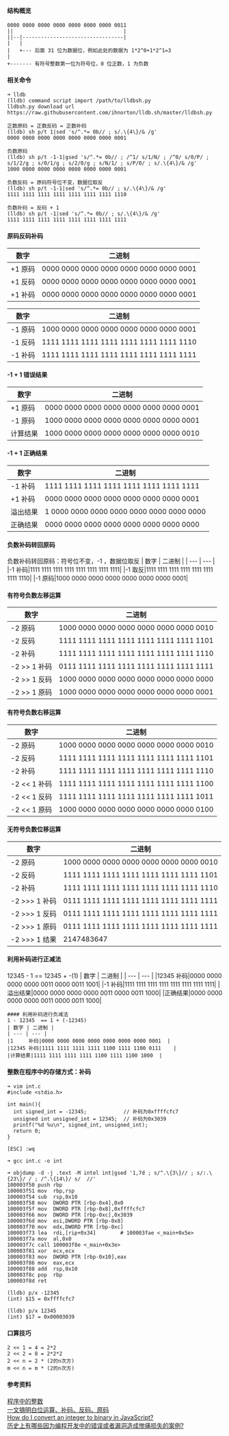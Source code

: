 #### 结构概览
```
0000 0000 0000 0000 0000 0000 0000 0011
||                                    |
||--|---------------------------------|
|   |                 
|   +--- 后面 31 位为数据位，例如此处的数据为 1*2^0+1*2^1=3
|
+------- 有符号整数第一位为符号位，0 位正数，1 为负数
```
#### 相关命令
```
➜ lldb
(lldb) command script import /path/to/lldbsh.py
lldbsh.py download url
https://raw.githubusercontent.com/ihnorton/lldb.sh/master/lldbsh.py

正数原码 = 正数反码 = 正数补码
(lldb) sh p/t 1|sed 's/^.*= 0b// ; s/.\{4\}/& /g'
0000 0000 0000 0000 0000 0000 0000 0001

负数原码
(lldb) sh p/t -1-1|gsed 's/^.*= 0b// ; /^1/ s/1/N/ ; /^0/ s/0/P/ ; s/1/2/g ; s/0/1/g ; s/2/0/g ; s/N/1/ ; s/P/0/ ; s/.\{4\}/& /g'
1000 0000 0000 0000 0000 0000 0000 0001

负数反码 = 原码符号位不变，数据位取反
(lldb) sh p/t -1-1|sed 's/^.*= 0b// ; s/.\{4\}/& /g'
1111 1111 1111 1111 1111 1111 1111 1110

负数补码 = 反码 + 1
(lldb) sh p/t -1|sed 's/^.*= 0b// ; s/.\{4\}/& /g'
1111 1111 1111 1111 1111 1111 1111 1111
```

#### 原码反码补码  
| 数字 | 二进制 |
| --- | --- |
|+1 原码|0000 0000 0000 0000 0000 0000 0000 0001|
|+1 反码|0000 0000 0000 0000 0000 0000 0000 0001|
|+1 补码|0000 0000 0000 0000 0000 0000 0000 0001|

| 数字 | 二进制 |
| --- | --- |
|-1 原码|1000 0000 0000 0000 0000 0000 0000 0001|
|-1 反码|1111 1111 1111 1111 1111 1111 1111 1110|
|-1 补码|1111 1111 1111 1111 1111 1111 1111 1111|

#### -1 + 1 错误结果  
| 数字 | 二进制 |
| --- | --- |
|+1 原码|0000 0000 0000 0000 0000 0000 0000 0001|
|-1 原码|1000 0000 0000 0000 0000 0000 0000 0001|
|计算结果|1000 0000 0000 0000 0000 0000 0000 0010|

#### -1 + 1 正确结果  
| 数字 | 二进制 |
| --- | --- |
|-1 补码|1111 1111 1111 1111 1111 1111 1111 1111|
|+1 补码|0000 0000 0000 0000 0000 0000 0000 0001|  
|溢出结果|1 0000 0000 0000 0000 0000 0000 0000 0000|
|正确结果|0000 0000 0000 0000 0000 0000 0000 0000|

#### 负数补码转回原码  
负数补码转回原码：符号位不变，-1 ，数据位取反
| 数字 | 二进制 |
| --- | --- |
|-1 补码|1111 1111 1111 1111 1111 1111 1111 1111|
|-1 取反|1111 1111 1111 1111 1111 1111 1111 1110|
|-1 原码|1000 0000 0000 0000 0000 0000 0000 0001|

#### 有符号负数左移运算
| 数字 | 二进制 |
| --- | --- |
|-2 原码|1000 0000 0000 0000 0000 0000 0000 0010|
|-2 反码|1111 1111 1111 1111 1111 1111 1111 1101|
|-2 补码|1111 1111 1111 1111 1111 1111 1111 1110|
|-2 >> 1 补码|0111 1111 1111 1111 1111 1111 1111 1111|
|-2 >> 1 反码|1000 0000 0000 0000 0000 0000 0000 0000|
|-2 >> 1 原码|1000 0000 0000 0000 0000 0000 0000 0001|

#### 有符号负数右移运算  
| 数字 | 二进制 |
| --- | --- |
|-2 原码|1000 0000 0000 0000 0000 0000 0000 0010  |
|-2 反码|1111 1111 1111 1111 1111 1111 1111 1101 |
|-2 补码|1111 1111 1111 1111 1111 1111 1111 1110|
|-2 << 1 补码|1111 1111 1111 1111 1111 1111 1111 1100   |
|-2 << 1 反码|1111 1111 1111 1111 1111 1111 1111 1011   |
|-2 << 1 原码|1000 0000 0000 0000 0000 0000 0000 0100 | 

#### 无符号负数位移运算  
| 数字 | 二进制 |
| --- | --- |
|-2 原码|1000 0000 0000 0000 0000 0000 0000 0010 |
|-2 反码|1111 1111 1111 1111 1111 1111 1111 1101 |
|-2 补码|1111 1111 1111 1111 1111 1111 1111 1110 |
|-2 >>> 1 补码|0111 1111 1111 1111 1111 1111 1111 1111 |
|-2 >>> 1 反码|0111 1111 1111 1111 1111 1111 1111 1111 |
|-2 >>> 1 原码|0111 1111 1111 1111 1111 1111 1111 1111 |
|-2 >>> 1 结果|2147483647  |

#### 利用补码进行正减法  
12345 - 1 == 12345 + -(1)
| 数字 | 二进制 |
| --- | --- |
|12345 补码|0000 0000 0000 0000 0011 0000 0011 1001|
|-1    补码|1111 1111 1111 1111 1111 1111 1111 1111|
|溢出结果|0000 0000 0000 0000 0011 0000 0011 1000|
|正确结果|0000 0000 0000 0000 0011 0000 0011 1000|
```
#### 利用补码进行负减法  
1 - 12345  == 1 + (-12345)  
| 数字 | 二进制 |
| --- | --- |
|1     补码|0000 0000 0000 0000 0000 0000 0000 0001  |
|12345 补码|1111 1111 1111 1111 1100 1111 1100 0111    |
|计算结果|1111 1111 1111 1111 1100 1111 1100 1000  |
```
#### 整数在程序中的存储方式：补码
```
➜ vim int.c
#include <stdio.h>

int main(){
  int signed_int = -12345;            // 补码为0x‭ffffcfc7
  unsigned int unsigned_int = 12345;  // 补码为0x‭3039
  printf("%d %u\n", signed_int, unsigned_int);
  return 0;
}

[ESC] :wq

➜ gcc int.c -o int

➜ objdump -d -j .text -M intel int|gsed '1,7d ; s/^.\{3\}// ; s/:.\{23\}/ / ; /^.\{14\}/ s/  //'
100003f50 push rbp
100003f51 mov  rbp,rsp
100003f54 sub  rsp,0x10
100003f58 mov  DWORD PTR [rbp-0x4],0x0
100003f5f mov  DWORD PTR [rbp-0x8],0xffffcfc7
100003f66 mov  DWORD PTR [rbp-0xc],0x3039
100003f6d mov  esi,DWORD PTR [rbp-0x8]
100003f70 mov  edx,DWORD PTR [rbp-0xc]
100003f73 lea  rdi,[rip+0x34]        # 100003fae <_main+0x5e>
100003f7a mov  al,0x0
100003f7c call 100003f8e <_main+0x3e>
100003f81 xor  ecx,ecx
100003f83 mov  DWORD PTR [rbp-0x10],eax
100003f86 mov  eax,ecx
100003f88 add  rsp,0x10
100003f8c pop  rbp
100003f8d ret

(lldb) p/x -12345
(int) $15 = 0xffffcfc7

(lldb) p/x 12345
(int) $17 = 0x00003039
```

#### 口算技巧  
```  
2 << 1 = 4 = 2*2  
2 << 2 = 8 = 2*2*2  
2 << n = 2 * (2的n次方)  
m << n = m * (2的n次方)  
```

#### 参考资料  
[程序中的整数](https://cloud.tencent.com/developer/article/1578332)  
[一文搞明白位运算、补码、反码、原码](https://juejin.im/post/6844903912425259022)  
[How do I convert an integer to binary in JavaScript?](https://stackoverflow.com/questions/9939760/how-do-i-convert-an-integer-to-binary-in-javascript)  
[历史上有哪些因为编程开发中的错误或者漏洞造成惨痛损失的案例?](https://www.zhihu.com/question/21460912)  
